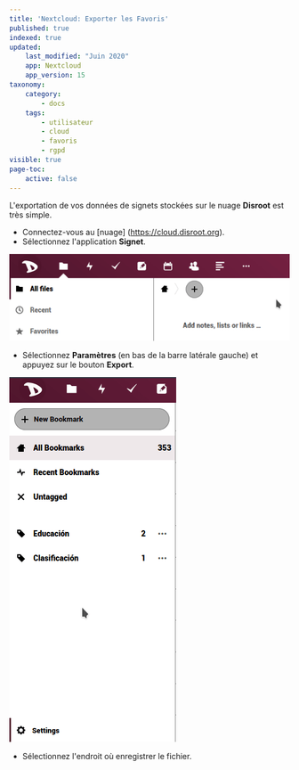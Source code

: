```yaml
---
title: 'Nextcloud: Exporter les Favoris'
published: true
indexed: true
updated:
    last_modified: "Juin 2020"		
    app: Nextcloud
    app_version: 15
taxonomy:
    category:
        - docs
    tags:
        - utilisateur
        - cloud
        - favoris
        - rgpd
visible: true
page-toc:
    active: false
---
```


L'exportation de vos données de signets stockées sur le nuage **Disroot** est très simple.

  - Connectez-vous au [nuage] (https://cloud.disroot.org).
  - Sélectionnez l'application **Signet**.

  ![](en/select.gif)

  - Sélectionnez **Paramètres** (en bas de la barre latérale gauche) et appuyez sur le bouton **Export**.

  ![](en/export.gif)

  - Sélectionnez l'endroit où enregistrer le fichier.
